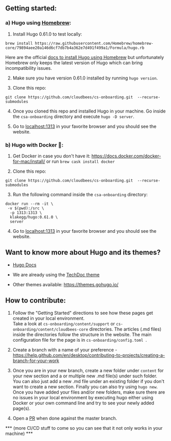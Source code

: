 ## Getting started:

### a) Hugo using [Homebrew](https://brew.sh/):

1. Install Hugo 0.61.0 to test locally:

```brew install https://raw.githubusercontent.com/Homebrew/homebrew-core/79894aee20a146d6cf7db7b4a362e7d491f499a1/Formula/hugo.rb```

Here are the official [docs to install Hugo using Homebrew](https://gohugo.io/getting-started/installing/#install-hugo-with-brew) but unfortunately Homebrew only keeps the latest version of Hugo which can bring incompatibility issues.


2. Make sure you have version 0.61.0 installed by running ```hugo version```.

3. Clone this repo:

```git clone https://github.com/cloudbees/cs-onboarding.git  --recurse-submodules```

4. Once you cloned this repo and installed Hugo in your machine. Go inside the ```csa-onboarding``` directory and execute ```hugo -D server```. 

5. Go to [localhost:1313](http://localhost:1313) in your favorite browser and you should see the website.


### b) Hugo with Docker 🐳:

1. Get Docker in case you don't have it: https://docs.docker.com/docker-for-mac/install/ or run ```brew cask install docker```

2. Clone this repo:

```git clone https://github.com/cloudbees/cs-onboarding.git  --recurse-submodules```


3. Run the following command inside the ```csa-onboarding``` directory:

``` 
docker run --rm -it \
 -v $(pwd):/src \
  -p 1313:1313 \
  klakegg/hugo:0.61.0 \
  server 
```

4. Go to [localhost:1313](http://localhost:1313) in your favorite browser and you should see the website.


## Want to know more about Hugo and its themes?

* [Hugo Docs](https://gohugo.io/documentation/)

* We are already using the [TechDoc theme](https://themes.gohugo.io/hugo-theme-techdoc/)

* Other themes available:
https://themes.gohugo.io/

## How to contribute:

1. Follow the "Getting Started" directions to see how these pages get created in your local environment.  
Take a look at ```cs-onboarding/content/support``` or ```cs-onboarding/content/cloudbees-core``` directories. The articles (.md files) inside the directories follow the structure in the website. The main configuration file for the page is in ```cs-onboarding/config.toml ```. 

2. Create a branch with a name of your preference - https://help.github.com/en/desktop/contributing-to-projects/creating-a-branch-for-your-work

3. Once you are in your new branch, create a new folder under ``content`` for your new section and a or multiple new .md file(s) under such folder. You can also just add a new .md file under an existing folder if you don't want to create a new section. Finally you can also try using ```hugo new```.
Once you have added your files and/or new folders, make sure there are no issues in your local environment by executing hugo either using Docker or your own command line and try to see your newly added page(s).

4. Open a [PR](https://help.github.com/en/desktop/contributing-to-projects/creating-a-pull-request) when done against the master branch.

*** (more CI/CD stuff to come so you can see that it not only works in your machine) ***







